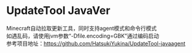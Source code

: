# UpdateTool JavaVer  
Minecraft自动拉取更新工具，同时支持agent模式和命令行模式  
如遇乱码，请使用jvm参数“-Dfile.encoding=GBK”通过编码启动  
参考项目地址：https://github.com/HatsukiYukina/UpdateTool-javaagent  
